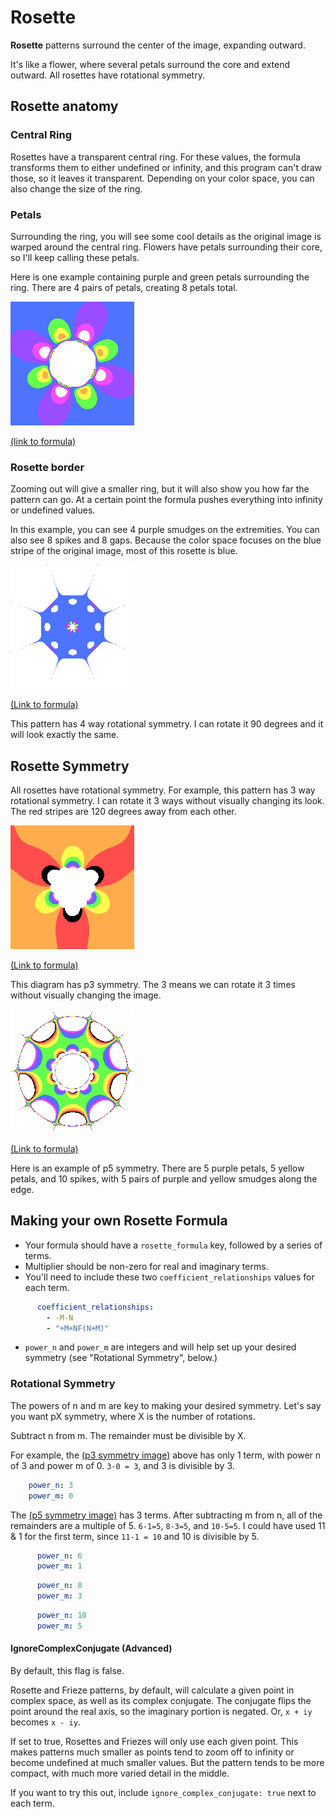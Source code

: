 # Rosette

**Rosette** patterns surround the center of the image, expanding outward.

It's like a flower, where several petals surround the core and extend outward.
All rosettes have rotational symmetry.

## Rosette anatomy

### Central Ring
Rosettes have a transparent central ring. For these values, the formula transforms them to either undefined or infinity, and this program can't draw those, so it leaves it transparent. Depending on your color space, you can also change the size of the ring. 

### Petals
Surrounding the ring, you will see some cool details as the original image is warped around the central ring. Flowers have petals surrounding their core, so I'll keep calling these petals.

Here is one example containing purple and green petals surrounding the ring. There are 4 pairs of petals, creating 8 petals total. 

![Transformed rainbow stripe image into rosette with 4 rotational symmetry, creating purple and green petals on a blue background](../example/rosettes/rainbow_stripe_rosette_2.png)

[(link to formula)](../example/rosettes/rainbow_stripe_rosette_2.yml)

### Rosette border
Zooming out will give a smaller ring, but it will also show you how far the pattern can go. At a certain point the formula pushes everything into infinity or undefined values.

In this example, you can see 4 purple smudges on the extremities. You can also see 8 spikes and 8 gaps. Because the color space focuses on the blue stripe of the original image, most of this rosette is blue.  

![Transformed rainbow stripe image into rosette with 4 rotational symmetry, creating purple and green petals on a blue background](../example/rosettes/rainbow_stripe_rosette_2_sample_space_2.png)

[(Link to formula)](../example/rosettes/rainbow_stripe_rosette_2_sample_space_2.yml)

This pattern has 4 way rotational symmetry. I can rotate it 90 degrees and it will look exactly the same.

## Rosette Symmetry
All rosettes have rotational symmetry. For example, this pattern has 3 way rotational symmetry. I can rotate it 3 ways without visually changing its look. The red stripes are 120 degrees away from each other.

![Transformed rainbow stripe image into rosette with 3 rotational symmetry, creating three yellow to purple petals on a orange and red striped background](../example/rosettes/rainbow_stripe_rosette_1.png)

[(Link to formula)](../example/rosettes/rainbow_stripe_rosette_1.yml)

This diagram has p3 symmetry. The 3 means we can rotate it 3 times without visually changing the image.


![Transformed rainbow stripe image into rosette with 5 rotational symmetry, creating a 10 point mostly green hubcap](../example/rosettes/rainbow_stripe_rosette_3.png)

[(Link to formula)](../example/rosettes/rainbow_stripe_rosette_3.yml)

Here is an example of p5 symmetry. There are 5 purple petals, 5 yellow petals, and 10 spikes, with 5 pairs of purple and yellow smudges along the edge.

## Making your own Rosette Formula
* Your formula should have a `rosette_formula` key, followed by a series of terms.
* Multiplier should be non-zero for real and imaginary terms.
* You'll need to include these two `coefficient_relationships` values for each term.
```yaml
      coefficient_relationships:
        - -M-N
        - "+M+NF(N+M)"
```
* `power_n` and `power_m` are integers and will help set up your desired symmetry (see "Rotational Symmetry", below.)

### Rotational Symmetry
The powers of n and m are key to making your desired symmetry. Let's say you want pX symmetry, where X is the number of rotations. 

Subtract n from m. The remainder must be divisible by X.

For example, the [(p3 symmetry image)](../example/rosettes/rainbow_stripe_rosette_1.yml) above has only 1 term, with power n of 3 and power m of 0. `3-0 = 3`, and 3 is divisible by 3.  
```yaml
    power_n: 3
    power_m: 0
```

The [(p5 symmetry image)](../example/rosettes/rainbow_stripe_rosette_3.yml) has 3 terms. After subtracting m from n, all of the remainders are a multiple of 5.
`6-1=5`, `8-3=5`, and `10-5=5`. I could have used 11 & 1 for the first term, since `11-1 = 10` and 10 is divisible by 5.

```yaml
      power_n: 6
      power_m: 1
```
```yaml
      power_n: 8
      power_m: 3
```
```yaml
      power_n: 10
      power_m: 5
```

#### IgnoreComplexConjugate (Advanced)
By default, this flag is false.

Rosette and Frieze patterns, by default, will calculate a given point in complex space, as well as its complex conjugate. The conjugate flips the point around the real axis, so the imaginary portion is negated.
Or, `x + iy` becomes `x - iy`.

If set to true, Rosettes and Friezes will only use each given point. This makes patterns much smaller as points tend to zoom off to infinity or become undefined at much smaller values. But the pattern tends to be more compact, with much more varied detail in the middle.

If you want to try this out, include `ignore_complex_conjugate: true` next to each term.